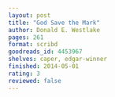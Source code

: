 ```yaml
---
layout: post
title: "God Save the Mark"
author: Donald E. Westlake
pages: 261
format: scribd
goodreads_id: 4453967
shelves: caper, edgar-winner
finished: 2014-05-01
rating: 3
reviewed: false
---
```

